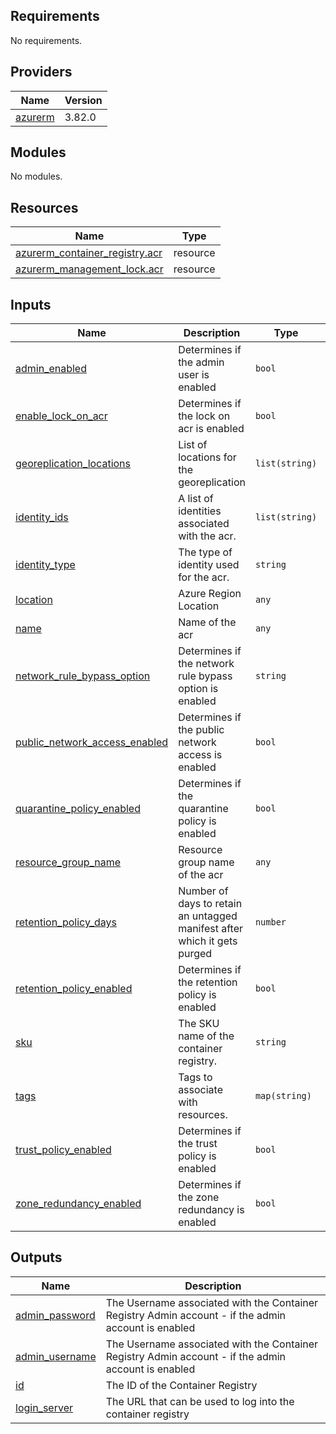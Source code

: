<!-- BEGIN_TF_DOCS -->
## Requirements

No requirements.

## Providers

| Name | Version |
|------|---------|
| <a name="provider_azurerm"></a> [azurerm](#provider\_azurerm) | 3.82.0 |

## Modules

No modules.

## Resources

| Name | Type |
|------|------|
| [azurerm_container_registry.acr](https://registry.terraform.io/providers/hashicorp/azurerm/latest/docs/resources/container_registry) | resource |
| [azurerm_management_lock.acr](https://registry.terraform.io/providers/hashicorp/azurerm/latest/docs/resources/management_lock) | resource |

## Inputs

| Name | Description | Type | Default | Required |
|------|-------------|------|---------|:--------:|
| <a name="input_admin_enabled"></a> [admin\_enabled](#input\_admin\_enabled) | Determines if the admin user is enabled | `bool` | `false` | no |
| <a name="input_enable_lock_on_acr"></a> [enable\_lock\_on\_acr](#input\_enable\_lock\_on\_acr) | Determines if the lock on acr is enabled | `bool` | `true` | no |
| <a name="input_georeplication_locations"></a> [georeplication\_locations](#input\_georeplication\_locations) | List of locations for the georeplication | `list(string)` | `[]` | no |
| <a name="input_identity_ids"></a> [identity\_ids](#input\_identity\_ids) | A list of identities associated with the acr. | `list(string)` | `[]` | no |
| <a name="input_identity_type"></a> [identity\_type](#input\_identity\_type) | The type of identity used for the acr. | `string` | `"SystemAssigned"` | no |
| <a name="input_location"></a> [location](#input\_location) | Azure Region Location | `any` | n/a | yes |
| <a name="input_name"></a> [name](#input\_name) | Name of the acr | `any` | n/a | yes |
| <a name="input_network_rule_bypass_option"></a> [network\_rule\_bypass\_option](#input\_network\_rule\_bypass\_option) | Determines if the network rule bypass option is enabled | `string` | `"None"` | no |
| <a name="input_public_network_access_enabled"></a> [public\_network\_access\_enabled](#input\_public\_network\_access\_enabled) | Determines if the public network access is enabled | `bool` | `false` | no |
| <a name="input_quarantine_policy_enabled"></a> [quarantine\_policy\_enabled](#input\_quarantine\_policy\_enabled) | Determines if the quarantine policy is enabled | `bool` | `true` | no |
| <a name="input_resource_group_name"></a> [resource\_group\_name](#input\_resource\_group\_name) | Resource group name of the acr | `any` | n/a | yes |
| <a name="input_retention_policy_days"></a> [retention\_policy\_days](#input\_retention\_policy\_days) | Number of days to retain an untagged manifest after which it gets purged | `number` | `7` | no |
| <a name="input_retention_policy_enabled"></a> [retention\_policy\_enabled](#input\_retention\_policy\_enabled) | Determines if the retention policy is enabled | `bool` | `true` | no |
| <a name="input_sku"></a> [sku](#input\_sku) | The SKU name of the container registry. | `string` | `"Premium"` | no |
| <a name="input_tags"></a> [tags](#input\_tags) | Tags to associate with resources. | `map(string)` | n/a | yes |
| <a name="input_trust_policy_enabled"></a> [trust\_policy\_enabled](#input\_trust\_policy\_enabled) | Determines if the trust policy is enabled | `bool` | `true` | no |
| <a name="input_zone_redundancy_enabled"></a> [zone\_redundancy\_enabled](#input\_zone\_redundancy\_enabled) | Determines if the zone redundancy is enabled | `bool` | `true` | no |

## Outputs

| Name | Description |
|------|-------------|
| <a name="output_admin_password"></a> [admin\_password](#output\_admin\_password) | The Username associated with the Container Registry Admin account - if the admin account is enabled |
| <a name="output_admin_username"></a> [admin\_username](#output\_admin\_username) | The Username associated with the Container Registry Admin account - if the admin account is enabled |
| <a name="output_id"></a> [id](#output\_id) | The ID of the Container Registry |
| <a name="output_login_server"></a> [login\_server](#output\_login\_server) | The URL that can be used to log into the container registry |
<!-- END_TF_DOCS -->
